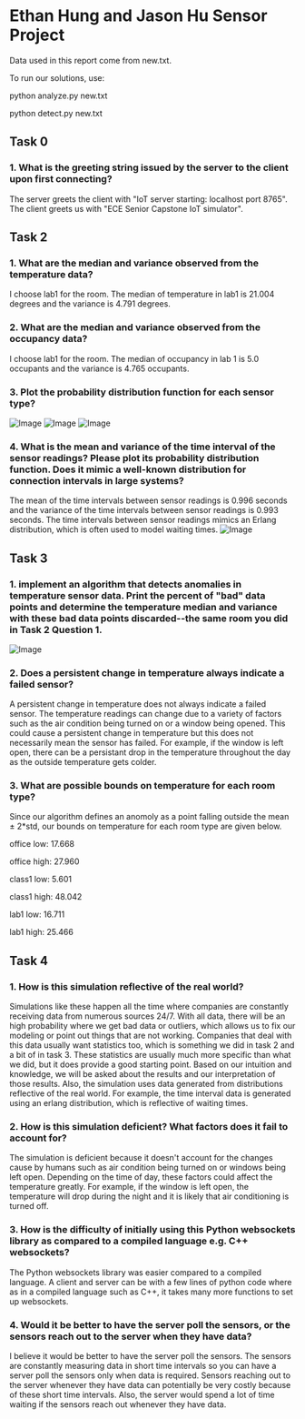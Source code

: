 # Ethan Hung and Jason Hu Sensor Project

Data used in this report come from new.txt.

To run our solutions, use:

python analyze.py new.txt

python detect.py new.txt

## Task 0

### 1. What is the greeting string issued by the server to the client upon first connecting?

The server greets the client with "IoT server starting:  localhost port 8765". The client greets us with "ECE Senior Capstone IoT simulator".

## Task 2

### 1. What are the median and variance observed from the temperature data?

I choose lab1 for the room. The median of temperature in lab1 is 21.004 degrees and the variance is 4.791 degrees.

### 2. What are the median and variance observed from the occupancy data?

I choose lab1 for the room. The median of occupancy in lab 1 is 5.0 occupants and the variance is 4.765 occupants.


### 3. Plot the probability distribution function for each sensor type?

![Image](images/Temperature_PDF.png)
![Image](images/Occupancy_PDF.png)
![Image](images/CO2_PDF.png)

### 4. What is the mean and variance of the time interval of the sensor readings? Please plot its probability distribution function. Does it mimic a well-known distribution for connection intervals in large systems?

The mean of the time intervals between sensor readings is 0.996 seconds and the variance of the time intervals between sensor readings is 0.993 seconds.
The time intervals between sensor readings mimics an Erlang distribution, which is often used to model waiting times.
![Image](images/Time_Interval_PDF.png)

## Task 3

### 1. implement an algorithm that detects anomalies in **temperature** sensor data. Print the percent of "bad" data points and determine the temperature median and variance with these bad data points discarded--the same room you did in Task 2 Question 1.
![Image](images/algorithm.png)

### 2. Does a persistent change in temperature always indicate a failed sensor?

A persistent change in temperature does not always indicate a failed sensor. The temperature readings can change due to a variety of factors such as the air condition being turned on or a window being opened. This could cause a persistent change in temperature but this does not necessarily mean the sensor has failed. For example, if the window is left open, there can be a persistant drop in the temperature throughout the day as the outside temperature gets colder.

### 3. What are possible bounds on temperature for each room type?

Since our algorithm defines an anomoly as a point falling outside the mean ± 2*std, our bounds on temperature for each room type are given below.

office low:  17.668

office high: 27.960

class1 low:  5.601

class1 high:  48.042

lab1 low:  16.711

lab1 high:  25.466

## Task 4

### 1. How is this simulation reflective of the real world?

Simulations like these happen all the time where companies are constantly receiving data from numerous sources 24/7. With all data, there will be an high probability where we get bad data or outliers, which allows us to fix our modeling or point out things that are not working. Companies that deal with this data usually want statistics too, which is something we did in task 2 and a bit of in task 3. These statistics are usually much more specific than what we did, but it does provide a good starting point. Based on our intuition and knowledge, we will be asked about the results and our interpretation of those results. Also, the simulation uses data generated from distributions reflective of the real world. For example, the time interval data is generated using an erlang distribution, which is reflective of waiting times.


### 2. How is this simulation deficient? What factors does it fail to account for?

The simulation is deficient because it doesn't account for the changes cause by humans such as air condition being turned on or windows being left open. Depending on the time of day, these factors could affect the temperature greatly. For example, if the window is left open, the temperature will drop during the night and it is likely that air conditioning is turned off.

### 3. How is the difficulty of initially using this Python websockets library as compared to a compiled language e.g. C++ websockets?

The Python websockets library was easier compared to a compiled language. A client and server can be with a few lines of python code where as in a compiled language such as C++, it takes many more functions to set up websockets.

### 4. Would it be better to have the server poll the sensors, or the sensors reach out to the server when they have data?

I believe it would be better to have the server poll the sensors. The sensors are constantly measuring data in short time intervals so you can have a server poll the sensors only when data is required. Sensors reaching out to the server whenever they have data can potentially be very costly because of these short time intervals. Also, the server would spend a lot of time waiting if the sensors reach out whenever they have data.
